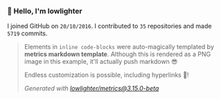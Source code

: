 ### 👋 Hello, I'm lowlighter

I joined GitHub on `20/10/2016`.
I contributed to `35` repositories and made `5719` commits.

> Elements in `inline code-blocks` were auto-magically templated by **metrics markdown template**.
> Although this is rendered as a PNG image in this example, it'll actually push markdown 😎
>
> Endless customization is possible, including hyperlinks 🎉!
>
> *Generated with [lowlighter/metrics@3.15.0-beta](https://github.com/lowlighter/metrics)*
